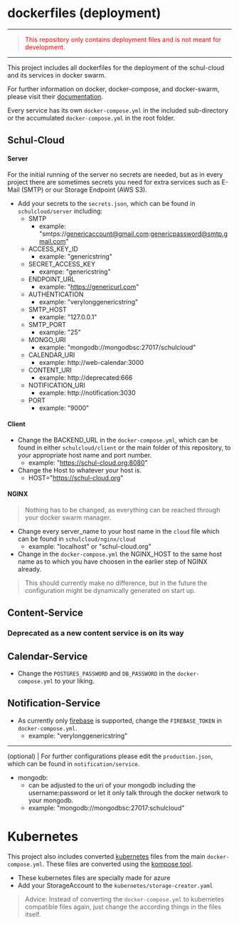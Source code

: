 
# dockerfiles (deployment)
---
> <span style="color:red">This repository only contains deployment files and is not meant for development.</span>
---
This project includes all dockerfiles for the deployment of the schul-cloud and its services in docker swarm.

For further information on docker, docker-compose, and docker-swarm, please visit their [documentation](https://docs.docker.com/).

Every service has its own `docker-compose.yml` in the included sub-directory or the accumulated `docker-compose.yml` in the root folder.

## Schul-Cloud
#### Server
For the initial running of the server no secrets are needed, but as in every project there are sometimes secrets you need for extra services such as E-Mail (SMTP) or our Storage Endpoint (AWS S3).

- Add your secrets to the `secrets.json`, which can be found in `schulcloud/server` including:
  - SMTP
	  - example: "smtps://genericaccount@gmail.com:genericpassword@smtp.gmail.com"
  - ACCESS_KEY_ID
	  - example: "genericstring"
  - SECRET_ACCESS_KEY
	  - exampe: "genericstring"
  - ENDPOINT_URL
	  - example: "https://genericurl.com"
  - AUTHENTICATION
	  - example: "verylonggenericstring"
  - SMTP_HOST
    - example: "127.0.0.1"
  - SMTP_PORT
    - example: "25"
  - MONGO_URI
    - example: "mongodb://mongodbsc:27017/schulcloud"
  - CALENDAR_URI
    - example: http://web-calendar:3000
  - CONTENT_URI
    - example: http://deprecated:666
  - NOTIFICATION_URI
    - example: http://notification:3030
  - PORT
    - example: "9000"

#### Client
- Change the BACKEND_URL in the `docker-compose.yml`, which can be found in either `schulcloud/client` or the main folder of this repository, to your appropriate host name and port number.
	- example: "https://schul-cloud.org:8080"
- Change the Host to whatever your host is.
  - HOST="https://schul-cloud.org"

#### NGINX
> Nothing has to be changed, as everything can be reached through your docker swarm manager.

- Change every server_name to your host name in the `cloud` file which can be found in `schulcloud/nginx/cloud`
	- example: "localhost" or "schul-cloud.org"
- Change in the `docker-compose.yml` the NGINX_HOST to the same host name as to which you have choosen in the earlier step of NGINX already.
> This should currently make no difference, but in the future the configuration might be dynamically generated on start up.

## Content-Service
### Deprecated as a new content service is on its way

## Calendar-Service
- Change the `POSTGRES_PASSWORD` and `DB_PASSWORD` in the `docker-compose.yml` to your liking.

## Notification-Service
- As currently only [firebase](https://firebase.google.com/) is supported, change the `FIREBASE_TOKEN` in `docker-compose.yml`.
	- example: "verylonggenericstring"

---
(optional) | For further configurations please edit the `production.json`, which can be found in `notification/service`.

- mongodb:
	- can be adjusted to the uri of your mongodb including the username:password or let it only talk through the docker network to your mongodb.
	- example: "mongodb://mongodbsc:27017:schulcloud"

# Kubernetes
This project also includes converted [kubernetes](https://github.com/kubernetes/kubernetes) files from the main `docker-compose.yml`.
These files are converted using the [kompose tool](https://github.com/kubernetes-incubator/kompose).

- These kubernetes files are specially made for azure
- Add your StorageAccount to the `kubernetes/storage-creator.yaml`

>Advice: Instead of converting the `docker-compose.yml` to kubernetes compatible files again, just change the according things in the files itself.
